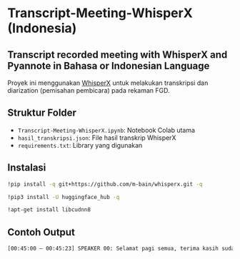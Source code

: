 # Transcript-Meeting-WhisperX (Indonesia)
## Transcript recorded meeting with WhisperX and Pyannote in Bahasa or Indonesian Language

Proyek ini menggunakan [WhisperX](https://github.com/m-bain/whisperx) untuk melakukan transkripsi dan diarization (pemisahan pembicara) pada rekaman FGD.

## Struktur Folder

- `Transcript-Meeting-WhisperX.ipynb`: Notebook Colab utama
- `hasil_transkripsi.json`: File hasil transkrip WhisperX
- `requirements.txt`: Library yang digunakan

## Instalasi

```bash
!pip install -q git+https://github.com/m-bain/whisperx.git -q
```
```bash
!pip3 install -U huggingface_hub -q
```
```bash
!apt-get install libcudnn8
```

## Contoh Output
```bash
[00:45:00 – 00:45:23] SPEAKER 00: Selamat pagi semua, terima kasih sudah hadir.
```
